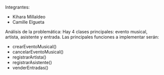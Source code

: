 Integrantes: 
- Kihara Millaldeo 
- Camille Elgueta 

Análisis de la problemática: 
Hay 4 clases principales: evento musical, artista, asistente y entrada. 
Las principales funciones a implementar serán: 
- crearEventoMusical()
- cancelarEventoMusical()
- registrarArtista()
- registrarAsistente()
- venderEntradas()